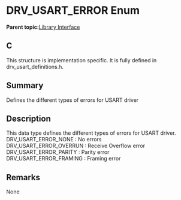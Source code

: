 # DRV\_USART\_ERROR Enum

**Parent topic:**[Library Interface](GUID-80FC4C27-64D2-411F-BE4A-4C4A8BD80604.md)

## C

This structure is implementation specific. It is fully defined in drv\_usart\_definitions.h.

## Summary

Defines the different types of errors for USART driver

## Description

This data type defines the different types of errors for USART driver.<br />DRV\_USART\_ERROR\_NONE : No errors<br />DRV\_USART\_ERROR\_OVERRUN : Receive Overflow error<br />DRV\_USART\_ERROR\_PARITY : Parity error<br />DRV\_USART\_ERROR\_FRAMING : Framing error

## Remarks

None

